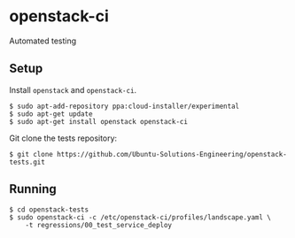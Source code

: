 openstack-ci
============

Automated testing


## Setup

Install `openstack` and `openstack-ci`.

```
$ sudo apt-add-repository ppa:cloud-installer/experimental
$ sudo apt-get update
$ sudo apt-get install openstack openstack-ci
```

Git clone the tests repository:

```
$ git clone https://github.com/Ubuntu-Solutions-Engineering/openstack-tests.git
```

## Running

```
$ cd openstack-tests
$ sudo openstack-ci -c /etc/openstack-ci/profiles/landscape.yaml \
    -t regressions/00_test_service_deploy
```

